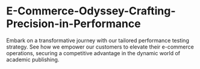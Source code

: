 # E-Commerce-Odyssey-Crafting-Precision-in-Performance
Embark on a transformative journey with our tailored performance testing strategy. See how we empower our customers to elevate their e-commerce operations, securing a competitive advantage in the dynamic world of academic publishing. 

